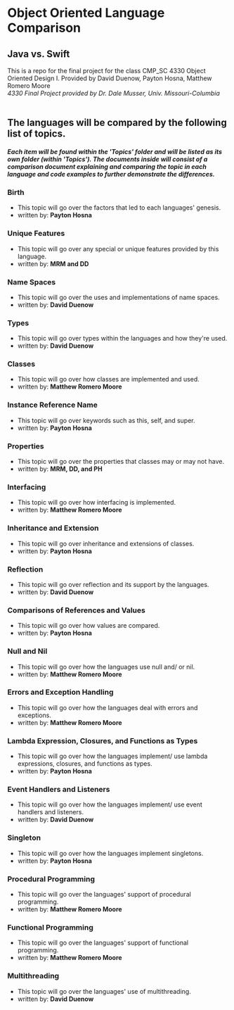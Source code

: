 # Object Oriented Language Comparison
## Java vs. Swift
This is a repo for the final project for the class CMP_SC 4330 Object Oriented Design I.
Provided by David Duenow, Payton Hosna, Matthew Romero Moore
<br>_4330 Final Project provided by Dr. Dale Musser, Univ. Missouri-Columbia_
<br>
<br>
## The languages will be compared by the following list of topics.
#### _Each item will be found within the 'Topics' folder and will be listed as its own folder (within 'Topics'). The documents inside will consist of a comparison document explaining and comparing the topic in each language and code examples to further demonstrate the differences._
### Birth
* This topic will go over the factors that led to each languages' genesis.
* written by: **Payton Hosna** 
### Unique Features
* This topic will go over any special or unique features provided by this language.
* written by: **MRM and DD**
### Name Spaces
* This topic will go over the uses and implementations of name spaces.
* written by: **David Duenow** 
### Types
* This topic will go over types within the languages and how they're used.
* written by: **David Duenow** 
### Classes
* This topic will go over how classes are implemented and used.
* written by: **Matthew Romero Moore** 
### Instance Reference Name
* This topic will go over keywords such as this, self, and super.
* written by: **Payton Hosna** 
### Properties
* This topic will go over the properties that classes may or may not have.
* written by: **MRM, DD, and PH**
### Interfacing
* This topic will go over how interfacing is implemented.
* written by: **Matthew Romero Moore** 
### Inheritance and Extension
* This topic will go over inheritance and extensions of classes.
* written by: **Payton Hosna** 
### Reflection
* This topic will go over reflection and its support by the languages.
* written by: **David Duenow** 
### Comparisons of References and Values
* This topic will go over how values are compared.
* written by: **Payton Hosna** 
### Null and Nil
* This topic will go over how the languages use null and/ or nil.
* written by: **Matthew Romero Moore** 
### Errors and Exception Handling
* This topic will go over how the languages deal with errors and exceptions.
* written by: **Matthew Romero Moore** 
### Lambda Expression, Closures, and Functions as Types
* This topic will go over how the languages implement/ use lambda expressions, closures, and functions as types.
* written by: **Payton Hosna** 
### Event Handlers and Listeners
* This topic will go over how the languages implement/ use event handlers and listeners.
* written by: **David Duenow** 
### Singleton
* This topic will go over how the languages implement singletons.
* written by: **Payton Hosna** 
### Procedural Programming
* This topic will go over the languages' support of procedural programming.
* written by: **Matthew Romero Moore** 
### Functional Programming
* This topic will go over the languages' support of functional programming.
* written by: **Matthew Romero Moore** 
### Multithreading
* This topic will go over the languages' use of multithreading.
* written by: **David Duenow** 
